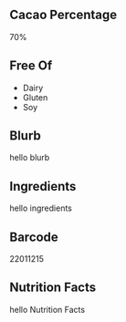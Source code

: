 ## Cacao Percentage
70%

## Free Of
- Dairy
- Gluten
- Soy

## Blurb
hello blurb

## Ingredients
hello ingredients

## Barcode
22011215

## Nutrition Facts
hello Nutrition Facts
